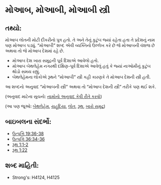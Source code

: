 # મોઆબ, મોઆબી, મોઆબી સ્ત્રી 

## તથ્યો: 

મોઆબ લોતની મોટી દીકરીનો પુત્ર હતો.
તે અને તેનું કુટુંબ જ્યાં રહેતા હતા તે પ્રદેશનું નામ પણ મોઆબ પડ્યું.
“મોઆબી” શબ્દ એવી વ્યક્તિનો ઉલ્લેખ કરે છે જે મોઆબની વંશજ છે અથવા તો જે મોઆબ દેશમાં રહે છે.

* મોઆબ દેશ ખારા સમુદ્રની પૂર્વ દિશાએ આવેલો હતો.
* મોઆબ બેથલેહેમ નગરથી દક્ષિણ-પૂર્વ દિશાએ આવેલું હતું કે જ્યાં નાઓમીનું કુટુંબ થોડો સમય રહ્યું.
* બેથલેહેમના લોકોએ રૂથને “મોઆબી” સ્ત્રી કહી કારણકે તે મોઆબ દેશની સ્ત્રી હતી.

આ શબ્દનો અનુવાદ “મોઆબની સ્ત્રી” અથવા તો “મોઆબ દેશની સ્ત્રી” તરીકે પણ થઈ શકે.

(અનુવાદ માટેના સૂચનો: [નામોનો અનુવાદ કેવી રીતે કરવો](rc://gu/ta/man/translate/translate-names))

(આ પણ જૂઓ: [બેથલેહેમ](../names/bethlehem.md), [યહૂદિયા](../names/judea.md), [લોત](../names/lot.md), [રૂથ](../names/ruth.md), [ખારો સમુદ્ર](../names/saltsea.md))

## બાઇબલના સંદર્ભો: 

* [ઉત્પત્તિ 19:36-38](rc://gu/tn/help/gen/19/36)
* [ઉત્પત્તિ 36:34-36](rc://gu/tn/help/gen/36/34)
* [રૂથ 1:1-2](rc://gu/tn/help/rut/01/01)
* [રૂથ 1:22](rc://gu/tn/help/rut/01/22)

## શબ્દ માહિતી: 

* Strong's: H4124, H4125
